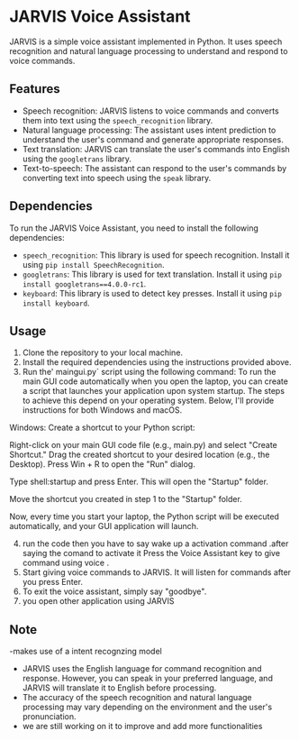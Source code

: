 # JARVIS Voice Assistant

JARVIS is a simple voice assistant implemented in Python. It uses speech recognition and natural language processing to understand and respond to voice commands.

## Features

- Speech recognition: JARVIS listens to voice commands and converts them into text using the `speech_recognition` library.
- Natural language processing: The assistant uses intent prediction to understand the user's command and generate appropriate responses.
- Text translation: JARVIS can translate the user's commands into English using the `googletrans` library.
- Text-to-speech: The assistant can respond to the user's commands by converting text into speech using the `speak` library.

## Dependencies

To run the JARVIS Voice Assistant, you need to install the following dependencies:
- `speech_recognition`: This library is used for speech recognition. Install it using `pip install SpeechRecognition`.
- `googletrans`: This library is used for text translation. Install it using `pip install googletrans==4.0.0-rc1`.
- `keyboard`: This library is used to detect key presses. Install it using `pip install keyboard`.

## Usage

1. Clone the repository to your local machine.
2. Install the required dependencies using the instructions provided above.
3. Run the' maingui.py` script using the following command:
To run the main GUI code automatically when you open the laptop, you can create a script that launches your application upon system startup. The steps to achieve this depend on your operating system. Below, I'll provide instructions for both Windows and macOS.

Windows:
Create a shortcut to your Python script:

Right-click on your main GUI code file (e.g., main.py) and select "Create Shortcut."
Drag the created shortcut to your desired location (e.g., the Desktop).
Press Win + R to open the "Run" dialog.

Type shell:startup and press Enter. This will open the "Startup" folder.

Move the shortcut you created in step 1 to the "Startup" folder.

Now, every time you start your laptop, the Python script will be executed automatically, and your GUI application will launch.

4.  run the code then you  have to say wake up a activation command .after saying the comand to activate it Press the Voice Assistant  key to give command using voice .
5. Start giving voice commands to JARVIS. It will listen for commands after you press Enter.
6. To exit the voice assistant, simply say "goodbye".
7. you open other application using JARVIS

## Note
 -makes use of a intent recognzing model
- JARVIS uses the English language for command recognition and response. However, you can speak in your preferred language, and JARVIS will translate it to English before processing.
- The accuracy of the speech recognition and natural language processing may vary depending on the environment and the user's pronunciation.
- we are still working on it to improve and add more functionalities





